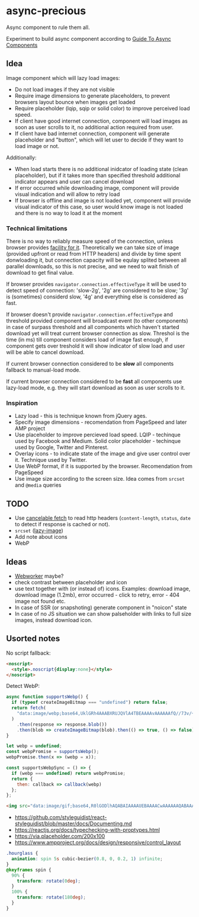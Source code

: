 # async-precious

Async component to rule them all.

Experiment to build async component according to [Guide To Async Components](https://github.com/stereobooster/guide-to-async-components)

## Idea

Image component which will lazy load images:

* Do not load images if they are not visible
* Require image dimensions to generate placeholders, to prevent browsers layout bounce when images get loaded
* Require placeholder (lqip, sqip or solid color) to improve perceived load speed.
* If client have good internet connection, component will load images as soon as user scrolls to it, no additional action required from user.
* If client have bad internet connection, component will generate placeholder and "button", which will let user to decide if they want to load image or not.

Additionally:

* When load starts there is no additional inidcator of loading state (clean placeholder), but if it takes more than specified threshold additional indicator appears and user can cancel download
* If error occurred while downloading image, component will provide visual indication and will allow to retry load
* If browser is offline and image is not loaded yet, component will provide visual indicator of this case, so user would know image is not loaded and there is no way to load it at the moment

### Technical limitations

There is no way to reliably measure speed of the connection, unless browser provides [facility for it](https://developer.mozilla.org/en-US/docs/Web/API/NetworkInformation/effectiveType). Theoretically we can take size of image (provided upfront or read from HTTP headers) and divide by time spent donwloading it, but connection capacity will be equlay splited between all parallel downloads, so this is not precise, and we need to wait finish of download to get final value.

If browser provides `navigator.connection.effectiveType` it will be used to detect speed of connection: 'slow-2g', '2g' are considered to be slow; '3g' is (sometimes) considerd slow, '4g' and everything else is considered as fast.

If browser doesn't provide `navigator.connection.effectiveType` and threshold provided component will broadcast event (to other components) in case of surpass threshold and all components which haven't started download yet will treat current browser connection as slow. Threshol is the time (in ms) till component considers load of image fast enough, if component gets over treshold it will show indicator of slow load and user will be able to cancel download.

If current browser connection considered to be **slow** all components fallback to manual-load mode.

If current browser connection considered to be **fast** all components use lazy-load mode, e.g. they will start download as soon as user scrolls to it.

### Inspiration

* Lazy load - this is technique known from jQuery ages.
* Specify image dimensions - recomendation from PageSpeed and later AMP project
* Use placeholder to improve percieved load speed. LQIP - techinque used by Facebook and Medium. Solid color placeholder - techinque used by Google, Twitter and Pinterest.
* Overlay icons - to indicate state of the image and give user control over it. Technique used by Twitter.
* Use WebP format, if it is supported by the browser. Recomendation from PageSpeed
* Use image size according to the screen size. Idea comes from `srcset` and `@media` queries

## TODO

* Use [cancelable fetch](https://developer.mozilla.org/en-US/docs/Web/API/AbortController/abort) to read http headers (`content-length`, `status`, `date` to detect if response is cached or not).
* `srcset` ([lazy-image](https://meowni.ca/lazy-image/))
* Add note about icons
* WebP

## Ideas

* [Webworker](https://aerotwist.com/blog/one-weird-trick/) maybe?
* check contrast between placeholder and icon
* use text together with (or instead of) icons. Examples: download image, download image (1.2mb), error occurred - click to retry, error - 404 image not found etc.
* In case of SSR (or snapshoting) generate component in "noicon" state
* In case of no JS situation we can show palseholder with links to full size images, instead download icon.

## Usorted notes

No script fallback:

```html
<noscript>
  <style>.noscript{display:none}</style>
</noscript>
```

Detect WebP:

```js
async function supportsWebp() {
  if (typeof createImageBitmap === "undefined") return false;
  return fetch(
    "data:image/webp;base64,UklGRh4AAABXRUJQVlA4TBEAAAAvAAAAAAfQ//73v/+BiOh/AAA="
  )
    .then(response => response.blob())
    .then(blob => createImageBitmap(blob).then(() => true, () => false));
}

let webp = undefined;
const webpPromise = supportsWebp();
webpPromise.then(x => (webp = x));

const supportsWebpSync = () => {
  if (webp === undefined) return webpPromise;
  return {
    then: callback => callback(webp)
  };
};
```

```html
<img src="data:image/gif;base64,R0lGODlhAQABAIAAAAUEBAAAACwAAAAAAQABAAACAkQBADs=" />
```

* https://github.com/styleguidist/react-styleguidist/blob/master/docs/Documenting.md
* https://reactjs.org/docs/typechecking-with-proptypes.html
* https://via.placeholder.com/200x100
* https://www.ampproject.org/docs/design/responsive/control_layout

```css
.hourglass {
  animation: spin 5s cubic-bezier(0.8, 0, 0.2, 1) infinite;
}
@keyframes spin {
  90% {
    transform: rotate(0deg);
  }
  100% {
    transform: rotate(180deg);
  }
}
```
